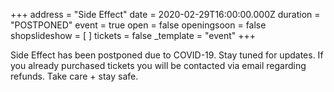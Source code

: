 +++
address = "Side Effect"
date = 2020-02-29T16:00:00.000Z
duration = "POSTPONED"
event = true
open = false
openingsoon = false
shopslideshow = [ ]
tickets = false
_template = "event"
+++

Side Effect has been postponed due to COVID-19. Stay tuned for updates. If you already purchased tickets you will be contacted via email regarding refunds. Take care + stay safe. 
